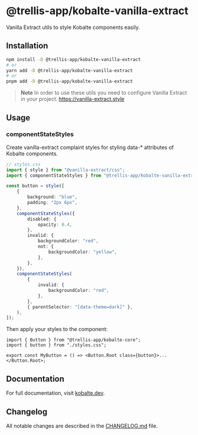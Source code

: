 # @trellis-app/kobalte-vanilla-extract

Vanilla Extract utils to style Kobalte components easily.

## Installation

```bash
npm install -D @trellis-app/kobalte-vanilla-extract
# or
yarn add -D @trellis-app/kobalte-vanilla-extract
# or
pnpm add -D @trellis-app/kobalte-vanilla-extract
```

> **Note** In order to use these utils you need to configure Vanilla Extract in your project. https://vanilla-extract.style

## Usage

### componentStateStyles

Create vanilla-extract complaint styles for styling data-\* attributes of Kobalte components.

```ts
// styles.css
import { style } from "@vanilla-extract/css";
import { componentStateStyles } from "@trellis-app/kobalte-vanilla-extract";

const button = style([
	{
		background: "blue",
		padding: "2px 6px",
	},
	componentStateStyles({
		disabled: {
			opacity: 0.4,
		},
		invalid: {
			backgroundColor: "red",
			not: {
				backgroundColor: "yellow",
			},
		},
	}),
	componentStateStyles(
		{
			invalid: {
				backgroundColor: "red",
			},
		},
		{ parentSelector: "[data-theme=dark]" },
	),
]);
```

Then apply your styles to the component:

```tsx
import { Button } from "@trellis-app/kobalte-core";
import { button } from "./styles.css";

export const MyButton = () => <Button.Root class={button}>...</Button.Root>;
```

## Documentation

For full documentation, visit [kobalte.dev](https://kobalte.dev/docs/core/overview/styling#using-the-vanilla-extract-plugin).

## Changelog

All notable changes are described in the [CHANGELOG.md](./CHANGELOG.md) file.
